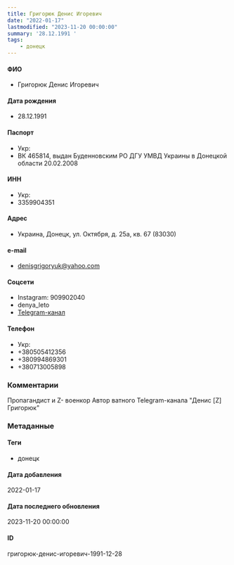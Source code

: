 ```yaml
---
title: Григорюк Денис Игоревич
date: "2022-01-17"
lastmodified: "2023-11-20 00:00:00"
summary: '28.12.1991 '
tags: 
    - донецк
---
```

<!--# pp1-->
<!--## Фигурант-->
<!--### Личные данные-->
#### ФИО
- Григорюк Денис Игоревич
#### Дата рождения
- 28.12.1991
#### Паспорт
- Укр:
- ВК 465814, выдан Буденновским РО ДГУ УМВД Украины в Донецкой области 20.02.2008
#### ИНН
- Укр:
-  3359904351
#### Адрес
- Украина, Донецк, ул. Октября, д. 25а, кв. 67 (83030)
#### e-mail
- denisgrigoryuk@yahoo.com
#### Соцсети
- Instagram: 909902040
- denya_leto
- [Telegram-канал](https://t.me/denyaleto)
#### Телефон
- Укр:
-  +380505412356
-  +380994869301
-  +380713005898
### Комментарии
Пропагандист и Z- военкор
 Автор ватного Telegram-канала "Денис [Z] Григорюк"
### Метаданные
#### Теги
- донецк
#### Дата добавления
2022-01-17
#### Дата последнего обновления
2023-11-20 00:00:00
#### ID
григорюк-денис-игоревич-1991-12-28
<!--## END;-->
